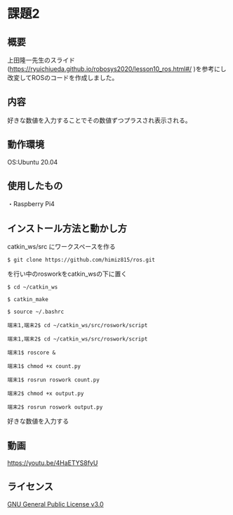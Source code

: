# 課題2

## 概要
上田隆一先生のスライド(https://ryuichiueda.github.io/robosys2020/lesson10_ros.html#/ )を参考にし改変してROSのコードを作成しました。

## 内容
好きな数値を入力することでその数値ずつプラスされ表示される。

## 動作環境 
OS:Ubuntu 20.04

## 使用したもの
・Raspberry Pi4   


## インストール方法と動かし方 
catkin_ws/src にワークスペースを作る
``` 
$ git clone https://github.com/himiz815/ros.git
```
を行い中のrosworkをcatkin_wsの下に置く
``` 
$ cd ~/catkin_ws
```
``` 
$ catkin_make
```
``` 
$ source ~/.bashrc
```
``` 
端末1,端末2$ cd ~/catkin_ws/src/roswork/script 
```
``` 
端末1,端末2$ cd ~/catkin_ws/src/roswork/script 
```
``` 
端末1$ roscore &
```
``` 
端末1$ chmod +x count.py
```
``` 
端末1$ rosrun roswork count.py
```
``` 
端末2$ chmod +x output.py
```
``` 
端末2$ rosrun roswork output.py
```
好きな数値を入力する

## 動画
https://youtu.be/4HaETYS8fyU

## ライセンス
[GNU General Public License v3.0](https://github.com/kiyoshirou-kawanabe/Robosys_Devicedriver/blob/main/COPYING)
